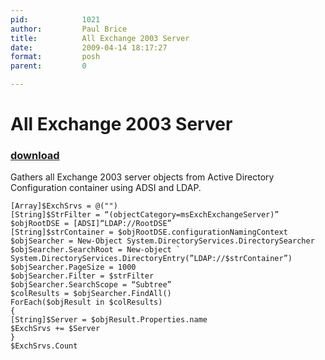 ```yaml
---
pid:            1021
author:         Paul Brice
title:          All Exchange 2003 Server
date:           2009-04-14 18:17:27
format:         posh
parent:         0

---
```


# All Exchange 2003 Server

### [download](//scripts/1021.ps1)

Gathers all Exchange 2003 server objects from Active Directory Configuration container using ADSI and LDAP.

```posh
[Array]$ExchSrvs = @("")
[String]$StrFilter = “(objectCategory=msExchExchangeServer)”
$objRootDSE = [ADSI]“LDAP://RootDSE”
[String]$strContainer = $objRootDSE.configurationNamingContext
$objSearcher = New-Object System.DirectoryServices.DirectorySearcher
$objSearcher.SearchRoot = New-object `
System.DirectoryServices.DirectoryEntry(”LDAP://$strContainer”)
$objSearcher.PageSize = 1000
$objSearcher.Filter = $strFilter
$objSearcher.SearchScope = “Subtree”
$colResults = $objSearcher.FindAll()
ForEach($objResult in $colResults)
{
[String]$Server = $objResult.Properties.name
$ExchSrvs += $Server
}
$ExchSrvs.Count
```
